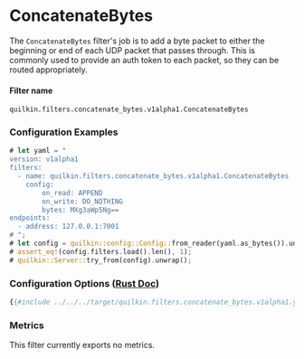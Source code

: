 # ConcatenateBytes

The `ConcatenateBytes` filter's job is to add a byte packet to either the beginning or end of each UDP packet that passes
through. This is commonly used to provide an auth token to each packet, so they can be routed appropriately.  

#### Filter name
```text
quilkin.filters.concatenate_bytes.v1alpha1.ConcatenateBytes
```

### Configuration Examples
```rust
# let yaml = "
version: v1alpha1
filters:
  - name: quilkin.filters.concatenate_bytes.v1alpha1.ConcatenateBytes
    config:
        on_read: APPEND
        on_write: DO_NOTHING
        bytes: MXg3aWp5Ng==
endpoints:
  - address: 127.0.0.1:7001
# ";
# let config = quilkin::config::Config::from_reader(yaml.as_bytes()).unwrap();
# assert_eq!(config.filters.load().len(), 1);
# quilkin::Server::try_from(config).unwrap();
```

### Configuration Options ([Rust Doc](../../api/quilkin/filters/concatenate_bytes/struct.Config.html))

```yaml
{{#include ../../../target/quilkin.filters.concatenate_bytes.v1alpha1.yaml}}
```

### Metrics

This filter currently exports no metrics.
